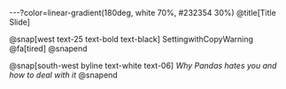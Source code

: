 ---?color=linear-gradient(180deg, white 70%, #232354 30%)
@title[Title Slide]

@snap[west text-25 text-bold text-black]
SettingwithCopyWarning @fa[tired]
@snapend

@snap[south-west byline text-white text-06]
*Why Pandas hates you and how to deal with it*
@snapend

